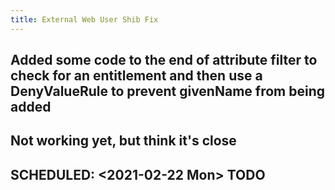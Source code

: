 ```yaml
---
title: External Web User Shib Fix
---
```


## Added some code to the end of attribute filter to check for an entitlement and then use a DenyValueRule to prevent givenName from being added

## Not working yet, but think it's close
## SCHEDULED: <2021-02-22 Mon> TODO
